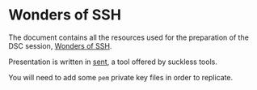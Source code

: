 # Wonders of SSH

The document contains all the resources used for the preparation of the DSC session, [Wonders of SSH](https://www.youtube.com/watch?v=v1VXMsb-cnw).

Presentation is written in [sent](https://tools.suckless.org/sent/), a tool offered by suckless tools.

You will need to add some `pem` private key files in order to replicate.
